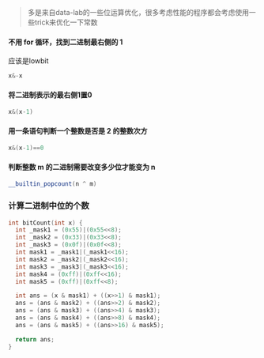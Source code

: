 > 多是来自data-lab的一些位运算优化，很多考虑性能的程序都会考虑使用一些trick来优化一下常数

#### 不用 for 循环，找到二进制最右侧的 1
应该是lowbit
```c++
x&-x
```
#### 将二进制表示的最右侧1置0
```c++
x&(x-1)
```

#### 用一条语句判断一个整数是否是 2 的整数次方
```c++
x&(x-1)==0
```

#### 判断整数 m 的二进制需要改变多少位才能变为 n
```c++
__builtin_popcount(n ^ m)
```

### 计算二进制中位的个数
```c++
int bitCount(int x) {
  int _mask1 = (0x55)|(0x55<<8);
  int _mask2 = (0x33)|(0x33<<8);
  int _mask3 = (0x0f)|(0x0f<<8);
  int mask1 = _mask1|(_mask1<<16);
  int mask2 = _mask2|(_mask2<<16);
  int mask3 = _mask3|(_mask3<<16);
  int mask4 = (0xff)|(0xff<<16);
  int mask5 = (0xff)|(0xff<<8);

  int ans = (x & mask1) + ((x>>1) & mask1);
  ans = (ans & mask2) + ((ans>>2) & mask2);
  ans = (ans & mask3) + ((ans>>4) & mask3);
  ans = (ans & mask4) + ((ans>>8) & mask4);
  ans = (ans & mask5) + ((ans>>16) & mask5);

  return ans;
}
```

